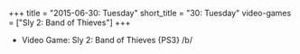 +++
title = "2015-06-30: Tuesday"
short_title = "30: Tuesday"
video-games = ["Sly 2: Band of Thieves"]
+++


* Video Game: Sly 2: Band of Thieves {PS3} /b/